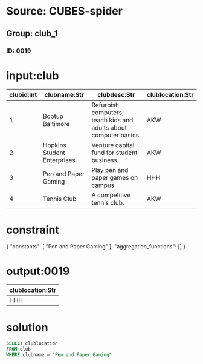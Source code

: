 # Source: CUBES-spider
## Group: club_1
### ID: 0019

# input:club

| clubid:Int | clubname:Str | clubdesc:Str | clublocation:Str |
|---|---|---|---|
| 1 | Bootup Baltimore | Refurbish computers; teach kids and adults about computer basics. | AKW |
| 2 | Hopkins Student Enterprises | Venture capital fund for student business. | AKW |
| 3 | Pen and Paper Gaming | Play pen and paper games on campus. | HHH |
| 4 | Tennis Club | A competitive tennis club. | AKW |

# constraint

{
  "constants": [
    "Pen and Paper Gaming"
  ],
  "aggregation_functions": []
}

# output:0019

| clublocation:Str |
|---|
| HHH |

# solution

```sql
SELECT clublocation
FROM club
WHERE clubname = "Pen and Paper Gaming"
```

